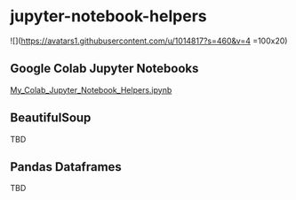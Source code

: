 # jupyter-notebook-helpers


![](https://avatars1.githubusercontent.com/u/1014817?s=460&v=4 =100x20)

## Google Colab Jupyter Notebooks
<a href= "My_Colab_Jupyter_Notebook_Helpers.ipynb">My_Colab_Jupyter_Notebook_Helpers.ipynb</a>

## BeautifulSoup 
TBD

## Pandas Dataframes
TBD





